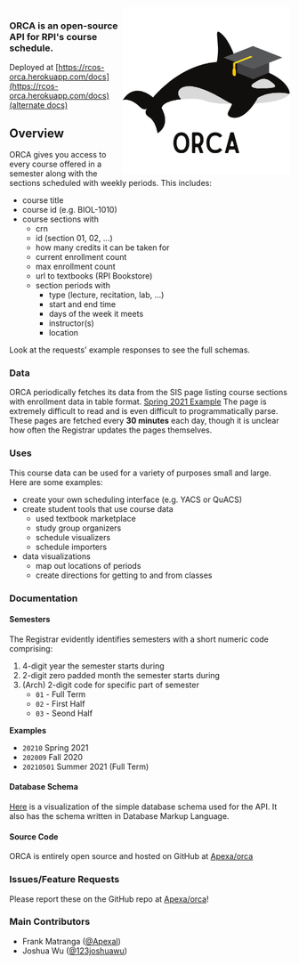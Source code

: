 <img align="right" alt="ORCA logo" title="ORCA logo" src="https://github.com/Apexal/orca/blob/master/assets/logo.png?raw=true" width="300">

### **ORCA** is an open-source API for RPI's course schedule.

Deployed at [https://rcos-orca.herokuapp.com/docs](https://rcos-orca.herokuapp.com/docs) [(alternate docs)](https://rcos-orca.herokuapp.com/redoc)

## Overview
ORCA gives you access to every course offered in a semester along with the sections scheduled with weekly periods. This includes:
- course title
- course id (e.g. BIOL-1010)
- course sections with
    - crn
    - id (section 01, 02, ...)
    - how many credits it can be taken for
    - current enrollment count
    - max enrollment count
    - url to textbooks (RPI Bookstore)
    - section periods with
        - type (lecture, recitation, lab, ...)
        - start and end time
        - days of the week it meets
        - instructor(s)
        - location

Look at the requests' example responses to see the full schemas.

### Data
ORCA periodically fetches its data from the SIS page listing course sections with enrollment data in table format. [Spring 2021 Example](https://sis.rpi.edu/reg/zs202101.htm)
The page is extremely difficult to read and is even difficult to programmatically parse. These pages are fetched every **30 minutes** each day, though it is unclear how often the Registrar updates the pages themselves.

### Uses
This course data can be used for a variety of purposes small and large. Here are some examples:
- create your own scheduling interface (e.g. YACS or QuACS)
- create student tools that use course data
    - used textbook marketplace
    - study group organizers
    - schedule visualizers
    - schedule importers
- data visualizations
    - map out locations of periods
    - create directions for getting to and from classes

### Documentation

#### Semesters
The Registrar evidently identifies semesters with a short numeric code comprising:
1. 4-digit year the semester starts during
2. 2-digit zero padded month the semester starts during
3. (Arch) 2-digit code for specific part of semester
    - `01` - Full Term
    - `02` - First Half
    - `03` - Seond Half

**Examples**
- `20210` Spring 2021
- `202009` Fall 2020
- `20210501` Summer 2021 (Full Term)

#### Database Schema
[Here](https://dbdiagram.io/d/5fbb43a63a78976d7b7cfb03) is a visualization of the simple database schema used for the API. It also has the schema written in Database Markup Language.


#### Source Code
ORCA is entirely open source and hosted on GitHub at [Apexa/orca](https://github.com/Apexal/orca)

### Issues/Feature Requests

Please report these on the GitHub repo at [Apexa/orca](https://github.com/Apexal/orca/issues)!

### Main Contributors

- Frank Matranga ([@Apexal](https://github.com/Apexal))
- Joshua Wu ([@123joshuawu](https://github.com/123joshuawu))